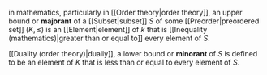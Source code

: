 in mathematics, particularly in [[Order theory|order theory]], an upper bound or **majorant** of a [[Subset|subset]] $S$ of some [[Preorder|preordered set]] $(K,\leq)$ is an [[Element|element]] of $k$ that is [[Inequality (mathematics)|greater than or equal to]] every element of $S$.

[[Duality (order theory)|dually]], a lower bound or **minorant** of $S$ is defined to be an element of $K$ that is less than or equal to every element of $S$. 